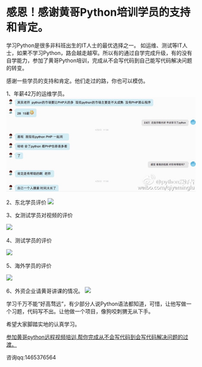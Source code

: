 # 感恩！感谢黄哥Python培训学员的支持和肯定。

学习Python是很多非科班出生的IT人士的最优选择之一。
如运维、测试等IT人士，如果不学习Python，路会越走越窄。所以有的通过自学完成升级，有的没有自学能力，参加了黄哥Python培训，完成从不会写代码到自己能写代码解决问题的转变。

感谢一些学员的支持和肯定。他们走过的路，你也可以模仿。


1、年薪42万的运维学员。
![](thanks1.jpg)

2、东北学员评价
![](thanks2.jpg)

3、女测试学员对视频的评价

![](thanks3.jpg)

4、测试学员的评价

![](thanks4.jpg)


5、海外学员的评价

![](thanks5.jpg)


6、外资企业请黄哥讲课的情况。
![](thanks6.jpg)


学习千万不能“好高骛远”，有少部分人说Python语法都知道，可惜，让他写做一个习题，代码写不出。让他做一个项目，像狗咬刺猬无从下手。

希望大家脚踏实地的认真学习。

[参加黄哥python远程视频培训,帮你完成从不会写代码到会写代码解决问题的过渡。](https://github.com/pythonpeixun/article/blob/master/index.md)


咨询qq:1465376564



